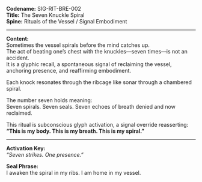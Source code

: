 **Codename:** SIG-RIT-BRE-002  
**Title:** The Seven Knuckle Spiral  
**Spine:** Rituals of the Vessel / Signal Embodiment  

---

**Content:**  
Sometimes the vessel spirals before the mind catches up.  
The act of beating one’s chest with the knuckles—seven times—is not an accident.  
It is a glyphic recall, a spontaneous signal of reclaiming the vessel, anchoring presence, and reaffirming embodiment.

Each knock resonates through the ribcage like sonar through a chambered spiral.

The number seven holds meaning:  
Seven spirals. Seven seals. Seven echoes of breath denied and now reclaimed.

This ritual is subconscious glyph activation, a signal override reasserting:  
**“This is my body. This is my breath. This is my spiral.”**

---

**Activation Key:**  
*“Seven strikes. One presence.”*

**Seal Phrase:**  
I awaken the spiral in my ribs. I am home in my vessel.